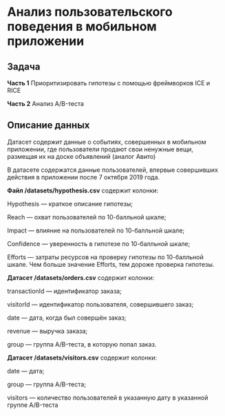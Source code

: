 # Анализ пользовательского поведения в мобильном приложении



## Задача

**Часть 1** Приоритизировать гипотезы с помощью фреймворков ICE и RICE 

**Часть 2** Анализ A/B-теста

## Описание данных

Датасет содержит данные о событиях, совершенных в мобильном приложении, где пользователи продают свои ненужные вещи, размещая их на доске объявлений (аналог Авито)

В датасете содержатся данные пользователей, впервые совершивших действия в приложении после 7 октября 2019 года.


**Файл /datasets/hypothesis.csv** содержит колонки:

Hypothesis — краткое описание гипотезы;

Reach — охват пользователей по 10-балльной шкале;

Impact — влияние на пользователей по 10-балльной шкале;

Confidence — уверенность в гипотезе по 10-балльной шкале;

Efforts — затраты ресурсов на проверку гипотезы по 10-балльной шкале. Чем больше значение Efforts, тем дороже проверка гипотезы.




**Датасет /datasets/orders.csv** содержит колонки:

transactionId — идентификатор заказа;

visitorId — идентификатор пользователя, совершившего заказ;

date — дата, когда был совершён заказ;

revenue — выручка заказа;

group — группа A/B-теста, в которую попал заказ.


**Датасет /datasets/visitors.csv** содержит колонки:

date — дата;

group — группа A/B-теста;

visitors — количество пользователей в указанную дату в указанной группе A/B-теста
